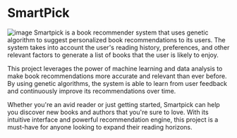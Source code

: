 # SmartPick
![image](https://user-images.githubusercontent.com/104616632/224110705-57b5ec78-806d-43fc-b4d6-d989b164c8a0.png)
Smartpick is a book recommender system that uses genetic algorithm to suggest personalized book recommendations to its users. The system takes into account the user's reading history, preferences, and other relevant factors to generate a list of books that the user is likely to enjoy.  
  
This project leverages the power of machine learning and data analysis to make book recommendations more accurate and relevant than ever before. By using genetic algorithms, the system is able to learn from user feedback and continuously improve its recommendations over time.  
  
Whether you're an avid reader or just getting started, Smartpick can help you discover new books and authors that you're sure to love. With its intuitive interface and powerful recommendation engine, this project is a must-have for anyone looking to expand their reading horizons.
